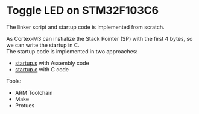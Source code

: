 # Toggle LED on STM32F103C6

The linker script and startup code is implemented from scratch.

As Cortex-M3 can instialize the Stack Pointer (SP) with the first 4 bytes, so we can write the startup in C.
<br>
The startup code is implemented in two approaches:
- [startup.s](STM32F103C6_startup.s/startup.s) with Assembly code
- [startup.c](STM32F103C6_startup.c/startup.c) with C code

Tools:
- ARM Toolchain
- Make
- Protues